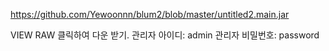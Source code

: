 https://github.com/Yewoonnn/blum2/blob/master/untitled2.main.jar


VIEW RAW 클릭하여 다운 받기.
관리자 아이디: admin
관리자 비밀번호: password
